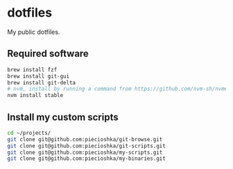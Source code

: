 # dotfiles

My public dotfiles.

## Required software

```bash
brew install fzf
brew install git-gui
brew install git-delta
# nvm, install by running a command from https://github.com/nvm-sh/nvm#install-script
nvm install stable
```

## Install my custom scripts

```bash
cd ~/projects/
git clone git@github.com:piecioshka/git-browse.git
git clone git@github.com:piecioshka/git-scripts.git
git clone git@github.com:piecioshka/my-scripts.git
git clone git@github.com:piecioshka/my-binaries.git
```
